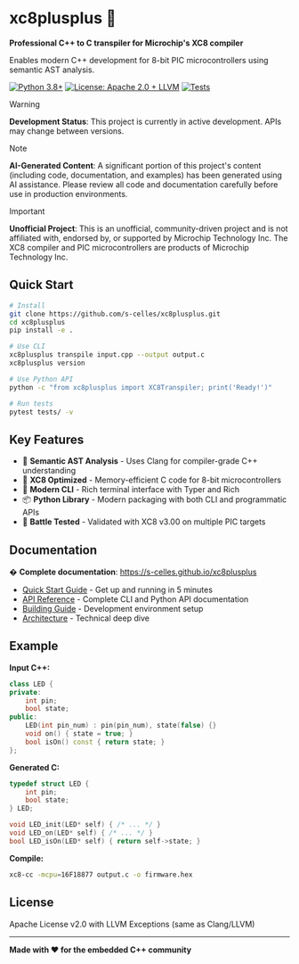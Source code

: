 # xc8plusplus 🔧

**Professional C++ to C transpiler for Microchip's XC8 compiler**

Enables modern C++ development for 8-bit PIC microcontrollers using semantic AST analysis.

[![Python 3.8+](https://img.shields.io/badge/python-3.8+-blue.svg)](https://python.org)
[![License: Apache 2.0 + LLVM](https://img.shields.io/badge/License-Apache%202.0%20+%20LLVM-green.svg)](LICENSE)
[![Tests](https://img.shields.io/badge/tests-13%2F13%20passing-brightgreen.svg)](tests/)

> [!WARNING]  
> **Development Status**: This project is currently in active development. APIs may change between versions.

> [!NOTE]  
> **AI-Generated Content**: A significant portion of this project's content (including code, documentation, and examples) has been generated using AI assistance. Please review all code and documentation carefully before use in production environments.

> [!IMPORTANT]  
> **Unofficial Project**: This is an unofficial, community-driven project and is not affiliated with, endorsed by, or supported by Microchip Technology Inc. The XC8 compiler and PIC microcontrollers are products of Microchip Technology Inc.

## Quick Start

```bash
# Install
git clone https://github.com/s-celles/xc8plusplus.git
cd xc8plusplus
pip install -e .

# Use CLI
xc8plusplus transpile input.cpp --output output.c
xc8plusplus version

# Use Python API
python -c "from xc8plusplus import XC8Transpiler; print('Ready!')"

# Run tests
pytest tests/ -v
```

## Key Features

- 🧠 **Semantic AST Analysis** - Uses Clang for compiler-grade C++ understanding
- 🎯 **XC8 Optimized** - Memory-efficient C code for 8-bit microcontrollers
- 🚀 **Modern CLI** - Rich terminal interface with Typer and Rich
- 📦 **Python Library** - Modern packaging with both CLI and programmatic APIs
- 🔬 **Battle Tested** - Validated with XC8 v3.00 on multiple PIC targets

## Documentation

� **Complete documentation**: https://s-celles.github.io/xc8plusplus

- [Quick Start Guide](docs/quick-start.md) - Get up and running in 5 minutes
- [API Reference](docs/api.md) - Complete CLI and Python API documentation
- [Building Guide](docs/building.md) - Development environment setup
- [Architecture](docs/implementation.md) - Technical deep dive

## Example

**Input C++:**
```cpp
class LED {
private:
    int pin;
    bool state;
public:
    LED(int pin_num) : pin(pin_num), state(false) {}
    void on() { state = true; }
    bool isOn() const { return state; }
};
```

**Generated C:**
```c
typedef struct LED {
    int pin;
    bool state;
} LED;

void LED_init(LED* self) { /* ... */ }
void LED_on(LED* self) { /* ... */ }
bool LED_isOn(LED* self) { return self->state; }
```

**Compile:**
```bash
xc8-cc -mcpu=16F18877 output.c -o firmware.hex
```

## License

Apache License v2.0 with LLVM Exceptions (same as Clang/LLVM)

---

**Made with ❤️ for the embedded C++ community**

